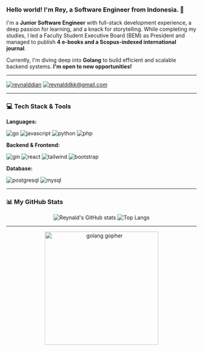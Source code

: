 ### Hello world! I'm Rey, a Software Engineer from Indonesia. 👋

I'm a **Junior Software Engineer** with full-stack development experience, a deep passion for learning, and a knack for storytelling. While completing my studies, I led a Faculty Student Executive Board (BEM) as President and managed to publish **4 e-books and a Scopus-indexed international journal**.

Currently, I'm diving deep into **Golang** to build efficient and scalable backend systems. **I'm open to new opportunities!**

---

<p align="left">
  <a href="https://linkedin.com/in/reynalddian" target="blank"><img align="center" src="https://img.shields.io/badge/linkedin-%230077B5.svg?style=for-the-badge&logo=linkedin&logoColor=white" alt="reynalddian" /></a>
  <a href="mailto:reynalddkk@gmail.com" target="blank"><img align="center" src="https://img.shields.io/badge/Gmail-D14836?style=for-the-badge&logo=gmail&logoColor=white" alt="reynalddkk@gmail.com" /></a>
</p>

---

### 💻 Tech Stack & Tools

**Languages:**
<p align="left">
  <img src="https://img.shields.io/badge/go-%2300ADD8.svg?style=for-the-badge&logo=go&logoColor=white" alt="go" />
  <img src="https://img.shields.io/badge/javascript-%23323330.svg?style=for-the-badge&logo=javascript&logoColor=%23F7DF1E" alt="javascript" />
  <img src="https://img.shields.io/badge/python-3670A0?style=for-the-badge&logo=python&logoColor=ffdd54" alt="python" />
  <img src="https://img.shields.io/badge/php-%23777BB4.svg?style=for-the-badge&logo=php&logoColor=white" alt="php" />
</p>

**Backend & Frontend:**
<p align="left">
  <img src="https://img.shields.io/badge/gin-%230094B7.svg?style=for-the-badge&logo=gin&logoColor=white" alt="gin" />
  <img src="https://img.shields.io/badge/react-%2320232a.svg?style=for-the-badge&logo=react&logoColor=%2361DAFB" alt="react" />
  <img src="https://img.shields.io/badge/tailwindcss-%2338B2AC.svg?style=for-the-badge&logo=tailwind-css&logoColor=white" alt="tailwind" />
  <img src="https://img.shields.io/badge/bootstrap-%238511FA.svg?style=for-the-badge&logo=bootstrap&logoColor=white" alt="bootstrap" />
</p>

**Database:**
<p align="left">
  <img src="https://img.shields.io/badge/postgresql-%234169E1.svg?style=for-the-badge&logo=postgresql&logoColor=white" alt="postgresql" />
  <img src="https://img.shields.io/badge/mysql-%2300f.svg?style=for-the-badge&logo=mysql&logoColor=white" alt="mysql" />
</p>

---

### 📊 My GitHub Stats

<p align="center">
  <img src="https://github-readme-stats.vercel.app/api?username=rey-pository&show_icons=true&theme=tokyonight&rank_icon=github" alt="Reynald's GitHub stats" />
  <img src="https://github-readme-stats.vercel.app/api/top-langs/?username=rey-pository&layout=compact&theme=tokyonight" alt="Top Langs" />
</p>

---
<p align="center">
  <img src="https://miro.medium.com/v2/resize:fit:1000/1*_wxwNuxszA6vwQIUMbF-fw.gif" alt="golang gopher" width="300"/>
</p>